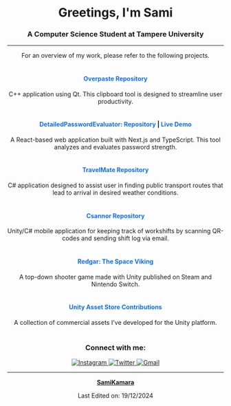 <h1 align="center">Greetings, I'm Sami</h1>
<h3 align="center">A Computer Science Student at Tampere University</h3>

<hr>

<p align="center">For an overview of my work, please refer to the following projects.
<br><br></p>

<div align="center" style="margin-bottom: 1px;">
  <h4><a href="https://github.com/SamiKamara/Overpaste" target="_blank" style="color: #0d6efd; text-decoration: none;">Overpaste Repository</a></h4>
  <p>C++ application using Qt. This clipboard tool is designed to streamline user productivity.<br><br></p>
</div>

<div align="center" style="margin-bottom: 1px;">
  <h4>
    <a href="https://github.com/SamiKamara/DetailedPasswordEvaluator" target="_blank" style="color: #0d6efd; text-decoration: none;">DetailedPasswordEvaluator: Repository</a> | 
    <a href="https://detailedpasswordevaluator.vercel.app/" target="_blank" style="color: #0d6efd; text-decoration: none;">Live Demo</a>
  </h4>
  <p>A React-based web application built with Next.js and TypeScript. This tool analyzes and evaluates password strength.<br><br></p>
</div>

<div align="center" style="margin-bottom: 1px;">
  <h4><a href="https://github.com/SamiKamara/TravelMate" target="_blank" style="color: #0d6efd; text-decoration: none;">TravelMate Repository</a></h4>
  <p>C# application designed to assist user in finding public transport routes that lead to arrival in desired weather conditions.<br><br></p>
</div>

<div align="center" style="margin-bottom: 1px;">
  <h4><a href="https://github.com/SamiKamara/Csannor" target="_blank" style="color: #0d6efd; text-decoration: none;">Csannor Repository</a></h4>
  <p>Unity/C# mobile application for keeping track of workshifts by scanning QR-codes and sending shift log via email.<br><br></p>
</div>

<div align="center" style="margin-bottom: 1px;">
  <h4><a href="https://store.steampowered.com/app/1900890/Redgar_The_Space_Viking/" target="_blank" style="color: #0d6efd; text-decoration: none;">Redgar: The Space Viking</a></h4>
  <p>A top-down shooter game made with Unity published on Steam and Nintendo Switch.<br><br></p>
</div>

<div align="center" style="margin-bottom: 1px;">
  <h4><a href="https://assetstore.unity.com/publishers/22159" target="_blank" style="color: #0d6efd; text-decoration: none;">Unity Asset Store Contributions</a></h4>
  <p>A collection of commercial assets I've developed for the Unity platform.<br><br></p>
</div>

<h3 align="center">Connect with me:</h3>
<p align="center">
  <a href="https://www.instagram.com/solarigrafi/">
    <img src="https://img.shields.io/badge/Instagram-E4405F?style=for-the-badge&logo=instagram&logoColor=white" alt="Instagram">
  </a>
  <a href="https://twitter.com/kamaracreations">
    <img src="https://img.shields.io/badge/Twitter-1DA1F2?style=for-the-badge&logo=twitter&logoColor=white" alt="Twitter">
  </a>
  <a href="mailto:nikkanen.sami@gmail.com">
    <img src="https://img.shields.io/badge/Gmail-D14836?style=for-the-badge&logo=gmail&logoColor=white" alt="Gmail">
  </a>
</p>

------

<p align="center">
  <a href="https://github.com/SamiKamara"><strong>SamiKamara</strong></a>
</p>
<p align="center">
  Last Edited on: 19/12/2024
</p>

